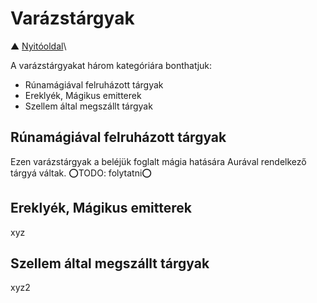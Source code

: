 # Varázstárgyak

▲ [Nyitóoldal](start.md)\

A varázstárgyakat három kategóriára bonthatjuk:
- Rúnamágiával felruházott tárgyak
- Ereklyék, Mágikus emitterek
- Szellem által megszállt tárgyak

## Rúnamágiával felruházott tárgyak

Ezen varázstárgyak a beléjük foglalt mágia hatására Aurával rendelkező tárgyá váltak.
⭕TODO: folytatni⭕


## Ereklyék, Mágikus emitterek

xyz

## Szellem által megszállt tárgyak

xyz2
